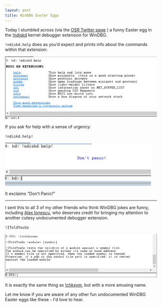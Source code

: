 ```yaml
---
layout: post
title: WinDBG Easter Eggs
---
```


Today I stumbled across (via the [OSR Twitter page](https://twitter.com/OSRDrivers/status/685119806723469314/photo/1) ) a funny Easter egg in the [!ndiskd](https://msdn.microsoft.com/en-us/library/windows/hardware/ff552270(v=vs.85).aspx) kernel debugger extension for WinDBG.

`!ndiskd.help` does as you’d expect and prints info about the commands within that extension:

![!ndiskd.help](../images/ndiskdhelp_regular.png)

If you ask for help with a sense of urgency:

`!ndiskd.help!`

![!ndiskd.help!](../images/ndiskdhelp_urgent.png)

It exclaims “Don’t Panic!”

---

I sent this to all 3 of my other friends who think WinDBG jokes are funny, including [Alex Ionescu](http://www.alex-ionescu.com/), who deserves credit for bringing my attention to another cutesy undocumented debugger extension. 

`!IToldYouSo`

![!IToldYouSo](../images/itoldyouso.png)

It is exactly the same thing as [!chksym](https://msdn.microsoft.com/en-us/library/windows/hardware/ff562234(v=vs.85).aspx), but with a more amusing name.

Let me know if you are aware of any other fun undocumented WinDBG Easter eggs like these - I'd love to hear.
